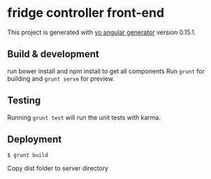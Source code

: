 # fridge controller front-end

This project is generated with [yo angular generator](https://github.com/yeoman/generator-angular)
version 0.15.1.

## Build & development

run bower install and npm install to get all components
Run `grunt` for building and `grunt serve` for preview.

## Testing

Running `grunt test` will run the unit tests with karma.

## Deployment

```
$ grunt build
```
Copy dist folder to server directory
